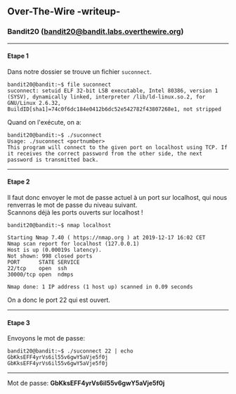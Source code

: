 ## Over-The-Wire -writeup-
### Bandit20 (bandit20@bandit.labs.overthewire.org)

---
#### Etape 1

Dans notre dossier se trouve un fichier `suconnect`.

```console
bandit20@bandit:~$ file suconnect 
suconnect: setuid ELF 32-bit LSB executable, Intel 80386, version 1 (SYSV), dynamically linked, interpreter /lib/ld-linux.so.2, for GNU/Linux 2.6.32, BuildID[sha1]=74c0f6dc184e0412b6dc52e542782f43807268e1, not stripped
```

Quand on l'exécute, on a:

```console
bandit20@bandit:~$ ./suconnect 
Usage: ./suconnect <portnumber>
This program will connect to the given port on localhost using TCP. If it receives the correct password from the other side, the next password is transmitted back.
```

---
#### Etape 2

Il faut donc envoyer le mot de passe actuel à un port sur localhost, qui nous renverras le mot de passe du niveau suivant.  
Scannons déjà les ports ouverts sur localhost !

```console
bandit20@bandit:~$ nmap localhost

Starting Nmap 7.40 ( https://nmap.org ) at 2019-12-17 16:02 CET
Nmap scan report for localhost (127.0.0.1)
Host is up (0.00019s latency).
Not shown: 998 closed ports
PORT      STATE SERVICE
22/tcp    open  ssh
30000/tcp open  ndmps

Nmap done: 1 IP address (1 host up) scanned in 0.09 seconds
```

On a donc le port 22 qui est ouvert.

---
#### Etape 3

Envoyons le mot de passe:

```console
bandit20@bandit:~$ ./suconnect 22 | echo GbKksEFF4yrVs6il55v6gwY5aVje5f0j
GbKksEFF4yrVs6il55v6gwY5aVje5f0j
```

---
Mot de passe: **GbKksEFF4yrVs6il55v6gwY5aVje5f0j**
